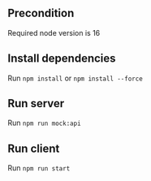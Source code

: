 ## Precondition

Required node version is 16

## Install dependencies

Run `npm install` or `npm install --force`

## Run server

Run `npm run mock:api`

## Run client

Run `npm run start`